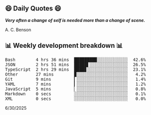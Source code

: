 ## 😄 Daily Quotes 😄

_**Very often a change of self is needed more than a change of scene.**_

A. C. Benson



## 📊 Weekly development breakdown 📊

<pre>Bash        4 hrs 36 mins  ████████▉░░░░░░░░░░░░  42.6%
JSON        2 hrs 51 mins  █████▌░░░░░░░░░░░░░░░  26.5%
TypeScript  2 hrs 29 mins  ████▊░░░░░░░░░░░░░░░░  23.1%
Other       27 mins        ▉░░░░░░░░░░░░░░░░░░░░   4.2%
Git         9 mins         ▎░░░░░░░░░░░░░░░░░░░░   1.4%
YAML        7 mins         ▎░░░░░░░░░░░░░░░░░░░░   1.2%
JavaScript  5 mins         ▏░░░░░░░░░░░░░░░░░░░░   0.8%
Markdown    0 secs         ░░░░░░░░░░░░░░░░░░░░░   0.1%
XML         0 secs         ░░░░░░░░░░░░░░░░░░░░░   0.0%</pre>

6/30/2025